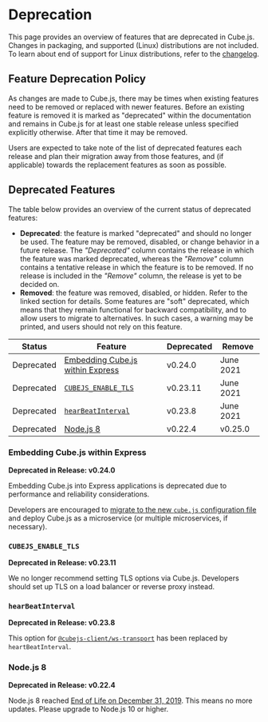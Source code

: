 # Deprecation

This page provides an overview of features that are deprecated in Cube.js.
Changes in packaging, and supported (Linux) distributions are not included. To
learn about end of support for Linux distributions, refer to the
[changelog](CHANGELOG.md).

## Feature Deprecation Policy

As changes are made to Cube.js, there may be times when existing features need
to be removed or replaced with newer features. Before an existing feature is
removed it is marked as "deprecated" within the documentation and remains in
Cube.js for at least one stable release unless specified explicitly otherwise.
After that time it may be removed.

Users are expected to take note of the list of deprecated features each release
and plan their migration away from those features, and (if applicable) towards
the replacement features as soon as possible.

## Deprecated Features

The table below provides an overview of the current status of deprecated
features:

- **Deprecated**: the feature is marked "deprecated" and should no longer be
  used. The feature may be removed, disabled, or change behavior in a future
  release. The _"Deprecated"_ column contains the release in which the feature
  was marked deprecated, whereas the _"Remove"_ column contains a tentative
  release in which the feature is to be removed. If no release is included in
  the _"Remove"_ column, the release is yet to be decided on.
- **Removed**: the feature was removed, disabled, or hidden. Refer to the linked
  section for details. Some features are "soft" deprecated, which means that
  they remain functional for backward compatibility, and to allow users to
  migrate to alternatives. In such cases, a warning may be printed, and users
  should not rely on this feature.

| Status     | Feature                                                               | Deprecated | Remove    |
| ---------- | --------------------------------------------------------------------- | ---------- | --------- |
| Deprecated | [Embedding Cube.js within Express](#embedding-cube-js-within-express) | v0.24.0    | June 2021 |
| Deprecated | [`CUBEJS_ENABLE_TLS`](#cubejs-enable-tls)                             | v0.23.11   | June 2021 |
| Deprecated | [`hearBeatInterval`](#hearbeatinterval)                               | v0.23.8    | June 2021 |
| Deprecated | [Node.js 8](#nodejs-8)                                                | v0.22.4    |   v0.25.0 |

### Embedding Cube.js within Express

**Deprecated in Release: v0.24.0**

Embedding Cube.js into Express applications is deprecated due to
performance and reliability considerations.

Developers are encouraged to [migrate to the new `cube.js` configuration
file][link-migration] and deploy Cube.js as a microservice (or multiple
microservices, if necessary).

[link-migration]:
  https://cube.dev/docs/configuration/overview#migrating-from-express-to-docker

### `CUBEJS_ENABLE_TLS`

**Deprecated in Release: v0.23.11**

We no longer recommend setting TLS options via Cube.js. Developers should set up
TLS on a load balancer or reverse proxy instead.

### `hearBeatInterval`

**Deprecated in Release: v0.23.8**

This option for [`@cubejs-client/ws-transport`][link-hearbeatinterval] has been
replaced by `heartBeatInterval`.

[link-hearbeatinterval]:
  https://cube.dev/docs/@cubejs-client-ws-transport#web-socket-transport-hear-beat-interval

### Node.js 8

**Deprecated in Release: v0.22.4**

Node.js 8 reached [End of Life on December 31, 2019][link-nodejs-eol]. This
means no more updates. Please upgrade to Node.js 10 or higher.

[link-nodejs-eol]: https://github.com/nodejs/Release#end-of-life-releases
